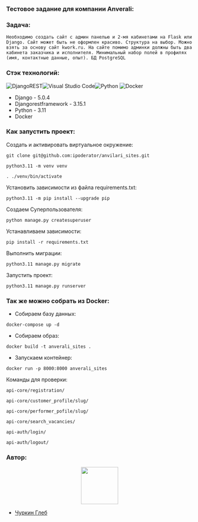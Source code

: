 
### Тестовое задание для компании Anverali:


### Задача:
`Необходимо создать сайт с админ панелью и 2-мя кабинетами на Flask или Django. Сайт может быть не оформлен красиво. Структура на выбор. Можно взять за основу сайт kwork.ru. На сайте помимо админки должны быть два кабинета заказчика и исполнителя. Минимальный набор полей в профилях (имя, контактные данные, опыт). БД PostgreSQL`




### Стэк технологий:
![DjangoREST](https://img.shields.io/badge/DJANGO-REST-ff1709?style=for-the-badge&logo=django&logoColor=white&color=ff1709&labelColor=gray)![Visual Studio Code](https://img.shields.io/badge/Visual%20Studio%20Code-0078d7.svg?style=for-the-badge&logo=visual-studio-code&logoColor=white)![Python](https://img.shields.io/badge/python-3670A0?style=for-the-badge&logo=python&logoColor=ffdd54) ![Docker](https://img.shields.io/badge/docker-%230db7ed.svg?style=for-the-badge&logo=docker&logoColor=white)

- Django - 5.0.4
- Djangorestframework - 3.15.1
- Python - 3.11
- Docker

  

### Как запустить проект:

Cоздать и активировать виртуальное окружение:

```
git clone git@github.com:ipoderator/anvilari_sites.git
```
```
python3.11 -m venv venv 
```
```
. ./venv/bin/activate
```
Установить зависимости из файла requirements.txt:
```
python3.11 -m pip install --upgrade pip
```
Создаем Суперпользователя:
```
python manage.py createsuperuser
```
Устанавливаем зависимости:
```
pip install -r requirements.txt
```
Выполнить миграции:
```
python3.11 manage.py migrate
```
Запустить проект:
```
python3.11 manage.py runserver
```

### Так жe можно собрать из Docker:

- Собираем базу данных:
```
docker-compose up -d
```
- Собираем образ:
```
docker build -t anverali_sites .
```
- Запускаем контейнер:
```
docker run -p 8000:8000 anverali_sites
```

Команды для проверки:

```
api-core/registration/ 

api-core/customer_profile/slug/ 

api-core/performer_pofile/slug/

api-core/search_vacancies/

api-auth/login/

api-auth/logout/
```


### Автор:
<div id="header" align="center">  <img src="https://media.giphy.com/media/M9gbBd9nbDrOTu1Mqx/giphy.gif" width="100"/>  </div>


- [Чуркин Глеб](https://github.com/ipoderator)